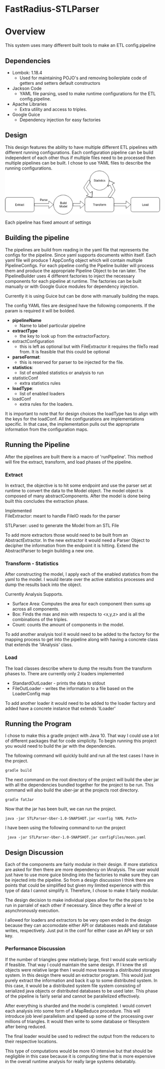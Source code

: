 # FastRadius-STLParser
# Overview
This system uses many different built tools to make an ETL config.pipeline

## Dependencies  
- Lombok: 1.18.4
    - Used for maintaining POJO's and removing boilerplate code of getters and setters
    default constructors
- Jackson Code
    - YAML file parsing, used to make runtime configurations for the ETL config.pipeline.
- Apache Libraries
    - Extra utility and access to triples.
- Google Guice
    - Dependency injection for easy factories

## Design
This design features the ability to have multiple different ETL pipelines with different running 
configurations. Each configuration pipeline can be build independent of each other thus if multiple files 
need to be processed then multiple pipelines can be built. I chose to use YAML files to describe the running 
configurations. 
![Test Image 3](images/flowDiagram.jpg "Flow Diagram")

Each pipeline has fixed amount of settings

## Building the pipeline
The pipelines are build from reading in the yaml file that represents the configs for the pipeline. Since 
yaml supports documents within itself. Each yaml file will produce 1 AppConfig object which will contain multiple
PipelineConfigs. For each pipeline config the Pipeline builder will process them and produce the appropriate 
Pipeline Object to be ran later. The PipelineBuilder uses 4 different factories to inject the necessary components 
for each pipeline at runtime. The factories can be built manually or with Google Guice modules for dependency 
injection. 

Currently it is using Guice but can be done with manually building the maps. 

The config YAML files are designed have the following components. If the param is required it will be bolded.   
- **pipelineName**  
    - Name to label particular pipeline  
- **extractType**
    - the key to look up from the extractorFactory.   
- extractConfiguration
    - this is left as optional but with FileExtractor it requires the fileTo read from. It is feasible that this could be optional
- **parseFormat**:
    - this is reserved for parser to be injected for the file.
- **statistics**:
    - list of enabled statistics or analysis to run
- statisticConf
    - extra statistics rules
- **loadType**:
    - list of enabled loaders
- loadConf
    - extra rules for the loaders. 
    
It is important to note that for design choices the loadType has to align with the keys for the loadConf. 
All the configurations are implementations specific. In that case, the implementation pulls out the appropriate 
information from the configuration maps.

## Running the Pipeline
After the pipelines are built there is a macro of 'runPipeline'. This method will fire the 
extract, transform, and load phases of the pipeline.

### Extract 
In extract, the objective is to hit some endpoint and use the parser set at runtime to convert 
the data to the Model object. The model object is composed of many abstractComponents. After the model is
done being built this concludes the extraction phase.  

Implemented  
FileExtractor: meant to handle FileIO reads for the parser

STLParser: used to generate the Model from an STL File

To add more extractors those would need to be built from an AbstractExtractor. In the new extractor 
it would need a Parser Object to decipher the information from the endpoint it is hitting. Extend the AbstractParser 
to begin building a new one. 

### Transform - Statistics 
After constructing the model, I apply each of the enabled statistics from the yaml to the 
model. I would iterate over the active statistics processes and dump the results 
back into the object. 

Currently Analysis Supports.
- Surface Area: Computes the area for each component then sums up across all components.  
- Box: Finds the max and min with respects to <x,y,z>  and is all the combinations of the triples. 
- Count: counts the amount of components in the model.   

To add another analysis tool it would need to be added to the factory for the mapping process to get into the 
pipeline along with having a concrete class that extends the 'IAnalysis' class.

### Load
The load classes describe where to dump the results from the transform phases to. There are currently only 2 
loaders implemented
- StandardOutLoader - prints the data to stdout
- FileOutLoader - writes the information to a file based on the LoaderConfig map

To add another loader it would need to be added to the loader factory and added have a concrete instance that extends 
'ILoader'

## Running the Program
I chose to make this a gradle project with Java 10. That way I could use a lot of different packages that for 
code simplicity.  To begin running this project you would need to build the jar with the dependencies. 

The following command will quickly build and run all the test cases I have in the project.
```
gradle build
```

The next command on the root directory of the project will build the uber jar with all the dependencies bundled together 
for the project to be run. This command will also build the uber-jar at the projects root directory.
```
gradle fatJar
```

Now that the jar has been built, we can run the project.
```
java -jar STLParser-Uber-1.0-SNAPSHOT.jar <config YAML Path> 
```

I have been using the following command to run the project
```
 java -jar STLParser-Uber-1.0-SNAPSHOT.jar configFiles/moon.yaml 
```

## Design Discussion
Each of the components are fairly modular in their design. If more statistics are asked for then there are more 
dependency on IAnalysis. The user would just have to use more guice binding into the factories to make sure they can be 
injected into the pipeline. So from a design discussion I think there are points that could be simplified but given my 
limited experience with this type of data I cannot simplify it. Therefore, I chose to make it fairly modular. 
 
The design decision to make individual pipes allow for the the pipes to be run in parralel of each other if necessary. 
Since they offer a level of asynchronously execution. 

I allowed for loaders and extractors to be very open ended in the design because they can accomodate either API or 
databases reads and database writes, respectively. Just put in the conf for either case an API key or ssh key. 

### Performance Discussion
If the number of triangles grew relatively large, first I would scale vertically if feasible. That way I could maintain 
the same design. If I knew the stl objects were relative large then I would move towards a distributed storages system. 
In this design there would an extractor program. This would just purely extract the information and back it up to some 
distributed system. In this case, it would be a distributed system file system consisting of serialized java objects or 
distributed databases to be used later. This phase of the pipeline is fairly serial and cannot be parallelized effectively.

After everything is sharded and the model is completed. I would convert each analysis into some form of a MapReduce procedure. 
This will introduce job level parallelism and speed up some of the processing over millions of triangles. It would then 
write to some database or filesystem after being reduced. 

The final loader would be used to redirect the output from the reducers to their respective locations.

This type of computations would be more IO intensive but that should be negligible in this case because it is computing 
time that is more expensive in the overall runtime analysis for really large systems debatably.    
